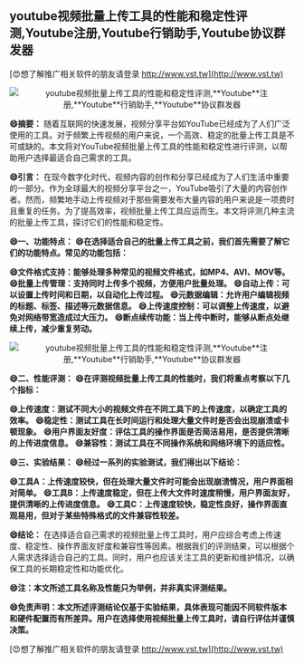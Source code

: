 ## **youtube视频批量上传工具的性能和稳定性评测,**Youtube**注册,**Youtube**行销助手,**Youtube**协议群发器**

[😍想了解推广相关软件的朋友请登录 http://www.vst.tw](http://www.vst.tw)

 <center><img src="https://vst.tw/MP4/tuiguang/png/3.png" alt="youtube视频批量上传工具的性能和稳定性评测,**Youtube**注册,**Youtube**行销助手,**Youtube**协议群发器"></center>

**😄摘要：**
随着互联网的快速发展，视频分享平台如YouTube已经成为了人们广泛使用的工具。对于频繁上传视频的用户来说，一个高效、稳定的批量上传工具是不可或缺的。本文将对YouTube视频批量上传工具的性能和稳定性进行评测，以帮助用户选择最适合自己需求的工具。

**😄引言：**
在现今数字化时代，视频内容的创作和分享已经成为了人们生活中重要的一部分。作为全球最大的视频分享平台之一，YouTube吸引了大量的内容创作者。然而，频繁地手动上传视频对于那些需要发布大量内容的用户来说是一项费时且重复的任务。为了提高效率，视频批量上传工具应运而生。本文将评测几种主流的批量上传工具，探讨它们的性能和稳定性。

**😄一、功能特点：**
**😄在选择适合自己的批量上传工具之前，我们首先需要了解它们的功能特点。常见的功能包括：**

**😄文件格式支持：能够处理多种常见的视频文件格式，如MP4、AVI、MOV等。**
**😄批量上传管理：支持同时上传多个视频，方便用户批量处理。**
**😄自动上传：可以设置上传时间和日期，以自动化上传过程。**
**😄元数据编辑：允许用户编辑视频的标题、标签、描述等元数据信息。**
**😄上传速度控制：可以调整上传速度，以避免对网络带宽造成过大压力。**
**😄断点续传功能：当上传中断时，能够从断点处继续上传，减少重复劳动。**

 <center><img src="https://vst.tw/MP4/tuiguang/png/3.png" alt="youtube视频批量上传工具的性能和稳定性评测,**Youtube**注册,**Youtube**行销助手,**Youtube**协议群发器"></center>

**😄二、性能评测：**
**😄在评测视频批量上传工具的性能时，我们将重点考察以下几个指标：**

**😄上传速度：测试不同大小的视频文件在不同工具下的上传速度，以确定工具的效率。**
**😄稳定性：测试工具在长时间运行和处理大量文件时是否会出现崩溃或卡顿现象。**
**😄用户界面友好度：评估工具的操作界面是否简洁易用，是否提供清晰的上传进度信息。**
**😄兼容性：测试工具在不同操作系统和网络环境下的适应性。**

**😄三、实验结果：**
**😄经过一系列的实验测试，我们得出以下结论：**

**😄工具A：上传速度较快，但在处理大量文件时可能会出现崩溃情况，用户界面相对简单。**
**😄工具B：上传速度稳定，但在上传大文件时速度稍慢，用户界面友好，提供清晰的上传进度信息。**
**😄工具C：上传速度较快，稳定性良好，操作界面直观易用，但对于某些特殊格式的文件兼容性较差。**

**😄结论：**
在选择适合自己需求的视频批量上传工具时，用户应综合考虑上传速度、稳定性、操作界面友好度和兼容性等因素。根据我们的评测结果，可以根据个人需求选择适合自己的工具。同时，用户也应该关注工具的更新和维护情况，以确保工具的长期稳定性和功能优化。

**😄注：本文所述工具名称及性能只为举例，并非真实评测结果。**

**😄免责声明：本文所述评测结论仅基于实验结果，具体表现可能因不同软件版本和硬件配置而有所差异。用户在选择使用视频批量上传工具时，请自行评估并谨慎决策。**

[😍想了解推广相关软件的朋友请登录 http://www.vst.tw](http://www.vst.tw)



